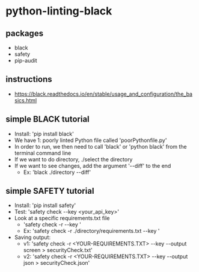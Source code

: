 # python-linting-black

## packages
- black
- safety
- pip-audit

## instructions
- https://black.readthedocs.io/en/stable/usage_and_configuration/the_basics.html

## simple BLACK tutorial
- Install: 'pip install black'
- We have 1: poorly linted Python file called 'poorPythonfile.py'
- In order to run, we then need to call 'black' or 'python black' from the terminal command line 
- If we want to do directory, ./select the directory
- If we want to see changes, add the argument '--diff' to the end
    - Ex: 'black ./directory --diff'

## simple SAFETY tutorial
- Install: 'pip install safety'
- Test: 'safety check --key <your_api_key>'
- Look at a specific requirements.txt file
    - 'safety check -r <path-to-requirements-file> --key <YOUR-API-KEY>'
    - Ex: 'safety check -r ./directory/requirements.txt --key <YOUR-API-KEY>'
- Saving output:
    - v1: 'safety check -r <YOUR-REQUIREMENTS.TXT> --key <YOUR-API-KEY> --output screen > securityCheck.txt'
    - v2: 'safety check -r <YOUR-REQUIREMENTS.TXT> --key <YOUR-API-KEY> --output json > securityCheck.json'

